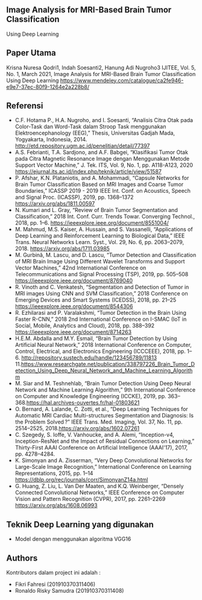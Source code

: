 ## Image Analysis for MRI-Based Brain Tumor Classification
Using Deep Learning

## Paper Utama
Krisna Nuresa Qodri1, Indah Soesanti2, Hanung Adi Nugroho3 IJITEE, Vol. 5, No. 1, March 2021, Image Analysis for MRI-Based Brain Tumor Classification
Using Deep Learning https://www.mendeley.com/catalogue/ca2fe946-e9e7-37ec-80f9-1264e2a228b8/


## Referensi
-	C.F. Hotama P., H.A. Nugroho, and I. Soesanti, “Analisis Citra Otak pada Color-Task dan Word-Task dalam Stroop Task menggunakan Elektroencephanology (EEG),” Thesis, Universitas Gadjah Mada, Yogyakarta, Indonesia, 2014. http://etd.repository.ugm.ac.id/penelitian/detail/77397
-	A.S. Febrianti, T.A. Sardjono, and A.F. Babgei, “Klasifikasi Tumor Otak pada Citra Magnetic Resonance Image dengan Menggunakan Metode Support Vector Machine,” J. Tek. ITS, Vol. 9, No. 1, pp. A118-A123, 2020 https://ejurnal.its.ac.id/index.php/teknik/article/view/51587
-	P. Afshar, K.N. Plataniotis, and A. Mohammadi, “Capsule Networks for Brain Tumor Classification Based on MRI Images and Coarse Tumor Boundaries,” ICASSP 2019 - 2019 IEEE Int. Conf. on Acoustics, Speech and Signal Proc. (ICASSP), 2019, pp. 1368–1372 https://arxiv.org/abs/1811.00597
-	N. Kumari and L. Gray, “Review of Brain Tumor Segmentation and Classification,” 2018 Int. Conf. Curr. Trends Towar. Converging Technol., 2018, pp. 1–6. https://ieeexplore.ieee.org/document/8551004/
-	M. Mahmud, M.S. Kaiser, A. Hussain, and S. Vassanelli, “Applications of Deep Learning and Reinforcement Learning to Biological Data,” IEEE Trans. Neural Networks Learn. Syst., Vol. 29, No. 6, pp. 2063–2079, 2018. https://arxiv.org/abs/1711.03985
-	M. Gurbină, M. Lascu, and D. Lascu, “Tumor Detection and Classification of MRI Brain Image Using Different Wavelet Transforms and Support Vector Machines,” 42nd International Conference on Telecommunications and Signal Processing (TSP), 2019, pp. 505–508 https://ieeexplore.ieee.org/document/8769040
-	R. Vinoth and C. Venkatesh, “Segmentation and Detection of Tumor in MRI images Using CNN and SVM Classification,” 2018 Conference on Emerging Devices and Smart Systems (ICEDSS), 2018, pp. 21–25 https://ieeexplore.ieee.org/document/8544306
-	R. Ezhilarasi and P. Varalakshmi, “Tumor Detection in the Brain Using Faster R-CNN,” 2018 2nd International Conference on I-SMAC (IoT in Social, Mobile, Analytics and Cloud), 2018, pp. 388–392 https://ieeexplore.ieee.org/document/8714263
-	H.E.M. Abdalla and M.Y. Esmail, “Brain Tumor Detection by Using Artificial Neural Network,” 2018 International Conference on Computer, Control, Electrical, and Electronics Engineering (ICCCEEE), 2018, pp. 1–6. http://repository.sustech.edu/handle/123456789/11813
11.https://www.researchgate.net/publication/338797226_Brain_Tumor_Detection_Using_Deep_Neural_Network_and_Machine_Learning_Algorithm
-	M. Siar and M. Teshnehlab, “Brain Tumor Detection Using Deep Neural Network and Machine Learning Algorithm,” 9th International Conference on Computer and Knowledge Engineering (ICCKE), 2019, pp. 363–368.https://hal.archives-ouvertes.fr/hal-01803621
-	O. Bernard, A. Lalande, C. Zotti, et al., “Deep Learning Techniques for Automatic MRI Cardiac Multi-structures Segmentation and Diagnosis: Is the Problem Solved ?” IEEE Trans. Med. Imaging, Vol. 37, No. 11, pp. 2514–2525, 2018.https://arxiv.org/abs/1602.07261
-	C. Szegedy, S. Ioffe, V. Vanhoucke, and A. Alemi, “Inception-v4, Inception-ResNet and the Impact of Residual Connections on Learning,” Thirty-First AAAI Conference on Artificial Intelligence (AAAI'17), 2017, pp. 4278–4284.
-	K. Simonyan and A. Zisserman, “Very Deep Convolutional Networks for Large-Scale Image Recognition,” International Conference on Learning Representations, 2015, pp. 1–14 https://dblp.org/rec/journals/corr/SimonyanZ14a.html
-	G. Huang, Z. Liu, L. Van Der Maaten, and K.Q. Weinberger, “Densely Connected Convolutional Networks,” IEEE Conference on Computer Vision and Pattern Recognition (CVPR), 2017, pp. 2261–2269 https://arxiv.org/abs/1608.06993


## Teknik Deep Learning yang digunakan
- Model dengan menggunakan algoritma VGG16

## Authors
Kontributors dalam project ini adalah : 

- Fikri Fahresi 		     (201910370311406)
-	Ronaldo Risky Samudra  (201910370311408)
